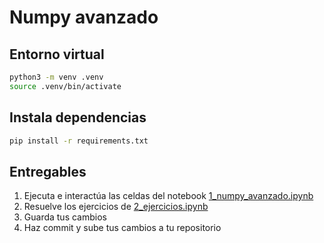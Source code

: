 # Numpy avanzado

## Entorno virtual
```bash
python3 -m venv .venv
source .venv/bin/activate
```


## Instala dependencias

```bash
pip install -r requirements.txt
```

## Entregables
1. Ejecuta e interactúa las celdas del notebook [1_numpy_avanzado.ipynb](1_numpy_avanzado.ipynb)
2. Resuelve los ejercicios de [2_ejercicios.ipynb](2_ejercicios.ipynb)
3. Guarda tus cambios
4. Haz commit y sube tus cambios a tu repositorio
